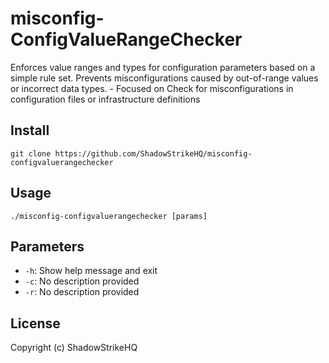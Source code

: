 # misconfig-ConfigValueRangeChecker
Enforces value ranges and types for configuration parameters based on a simple rule set. Prevents misconfigurations caused by out-of-range values or incorrect data types. - Focused on Check for misconfigurations in configuration files or infrastructure definitions

## Install
`git clone https://github.com/ShadowStrikeHQ/misconfig-configvaluerangechecker`

## Usage
`./misconfig-configvaluerangechecker [params]`

## Parameters
- `-h`: Show help message and exit
- `-c`: No description provided
- `-r`: No description provided

## License
Copyright (c) ShadowStrikeHQ
